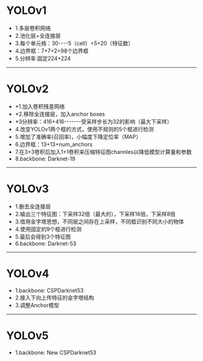# YOLOv1

* 1.多层卷积网络
* 2.池化层+全连接层
* 3.每个单元格：30----5（cell）+5+20（特征数）
* 4.边界框：7+7+2=98个边界框
* 5.分辨率 固定224+224

-----------------------------

# YOLOv2

* *1.加入卷积残差网络
* *2.移除全连接层，加入anchor boxes
* *3分辨率：416+416-------受采样步长为32的影响（最大下采样）
* 4.改变YOLOv1两个框的方式，使用不规则的5个框进行检测
* 5.增加了准确率(召回率)，小幅度下降定位率（MAP）
* 6.边界框：13+13+num_anchors
* 7.在3+3卷积后加入1+1卷积来压缩特征图channles以降低模型计算量和参数
* 8.backbone: Darknet-19

-----------------------------
  
# YOLOv3

* 1.删去全连接层
* 2.输出三个特征图：下采样32倍（最大的），下采样16倍，下采样8倍
* 3.借用金字塔思想，不同层之间存在上采样，不同框识别不同大小的物体
* 4.使用固定的9个框进行检测
* 5.最后会得到3个特征图
* 6.backbone: Darknet-53

----------------------------

# YOLOv4

* 1.backbone: CSPDarknet53
* 2.接入下向上传特征的金字塔结构
* 3.调整Anchor模型

---------------------------

# YOLOv5

* 1.backbone: New CSPDarknet53



